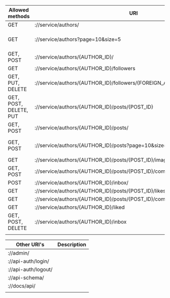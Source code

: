 
| Allowed methods        | URI                                                                        | Paginated?              | Description |
| ---------------------- | -------------------------------------------------------------------------- | ----------------------- | ----------- |
| GET                    | ://service/authors/                                                        | ✅                      | Done        |
| GET                    | ://service/authors?page=10&size=5                                          | (example of pagination) | Done        |
| GET, POST              | ://service/authors/{AUTHOR_ID}/                                            |                         | Done        |
| GET                    | ://service/authors/{AUTHOR_ID}/followers                                   |                         |             |
| GET, PUT, DELETE       | ://service/authors/{AUTHOR_ID}/followers/{FOREIGN_AUTHOR_ID}               |                         |             |
| GET, POST, DELETE, PUT | ://service/authors/{AUTHOR_ID}/posts/{POST_ID}                             |                         | Done        |
| GET, POST              | ://service/authors/{AUTHOR_ID}/posts/                                      | ✅                      | Done        |
| GET, POST              | ://service/authors/{AUTHOR_ID}/posts?page=10&size=5                        | (example of pagination) | Done        |
| GET                    | ://service/authors/{AUTHOR_ID}/posts/{POST_ID}/image                       |                         |             |
| GET, POST              | ://service/authors/{AUTHOR_ID}/posts/{POST_ID}/comments                    | ✅                      |             |
| POST                   | ://service/authors/{AUTHOR_ID}/inbox/                                      | ✅                      |             |
| GET                    | ://service/authors/{AUTHOR_ID}/posts/{POST_ID}/likes                       |                         |             |
| GET                    | ://service/authors/{AUTHOR_ID}/posts/{POST_ID}/comments/{COMMENT_ID}/likes |                         |             |
| GET                    | ://service/authors/{AUTHOR_ID}/liked                                       |                         |             |
| GET, POST, DELETE      | ://service/authors/{AUTHOR_ID}/inbox                                       |                         |             |
|                        |                                                                            |                         |             |

| Other URI's         | Description |
| ------------------- | ----------- |
| ://admin/           |             |
| ://api-auth/login/  |             |
| ://api-auth/logout/ |             |
| ://api-schema/      |             |
| ://docs/api/        |             |
|                     |             |
  
